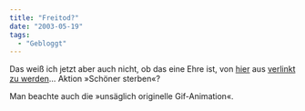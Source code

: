 ```yaml
---
title: "Freitod?"
date: "2003-05-19"
tags:
  - "Gebloggt"
---
```


Das weiß ich jetzt aber auch nicht, ob das eine Ehre ist, von [hier](http://freitod.antville.org/ "Freitod - Weblog zum Selbstmord") aus [verlinkt zu werden](http://freitod.antville.org/stories/378557/ "Japan")… Aktion »Schöner sterben«?

Man beachte auch die »unsäglich originelle Gif-Animation«.
